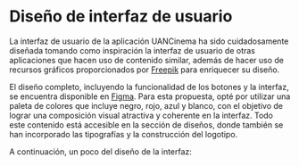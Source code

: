 # Diseño de interfaz de usuario

La interfaz de usuario de la aplicación UANCinema ha sido cuidadosamente diseñada tomando como inspiración la interfaz de usuario de otras aplicaciones que hacen uso de contenido similar, además de hacer uso de recursos gráficos proporcionados por [Freepik](https://www.freepik.es/) para enriquecer su diseño.

El diseño completo, incluyendo la funcionalidad de los botones y la interfaz, se encuentra disponible en [Figma](https://www.figma.com/proto/HK508qNGrXcuFEnRTLA3De/UANcinema?type=design&node-id=1-2&t=8KfJJamMyDYF2nWH-1&scaling=scale-down&page-id=0%3A1&starting-point-node-id=1%3A2&mode=design). Para esta propuesta, opté por utilizar una paleta de colores que incluye negro, rojo, azul y blanco, con el objetivo de lograr una composición visual atractiva y coherente en la interfaz. Todo este contenido está accesible en la sección de diseños, donde también se han incorporado las tipografías y la construcción del logotipo. 

A continuación, un poco del diseño de la interfaz:


